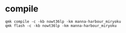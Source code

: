 # compile
    qmk compile -c -kb nowt36lp -km manna-harbour_miryoku
    qmk flash -c -kb nowt36lp -km manna-harbour_miryoku
    